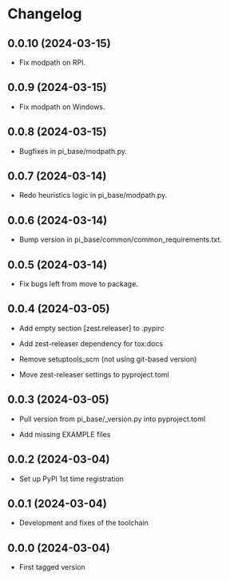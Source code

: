 # Changelog

## 0.0.10 (2024-03-15)

* Fix modpath on RPI.

## 0.0.9 (2024-03-15)

* Fix modpath on Windows.

## 0.0.8 (2024-03-15)

* Bugfixes in pi_base/modpath.py.

## 0.0.7 (2024-03-14)

* Redo heuristics logic in pi_base/modpath.py.

## 0.0.6 (2024-03-14)

* Bump version in pi_base/common/common_requirements.txt.

## 0.0.5 (2024-03-14)

* Fix bugs left from move to package.

## 0.0.4 (2024-03-05)

* Add empty section [zest.releaser] to .pypirc

* Add zest-releaser dependency for tox:docs

* Remove setuptools_scm (not using git-based version)

* Move zest-releaser settings to pyproject.toml

## 0.0.3 (2024-03-05)

* Pull version from pi_base/_version.py into pyproject.toml

* Add missing EXAMPLE files

## 0.0.2 (2024-03-04)

* Set up PyPI 1st time registration

## 0.0.1 (2024-03-04)

* Development and fixes of the toolchain

## 0.0.0 (2024-03-04)

* First tagged version

